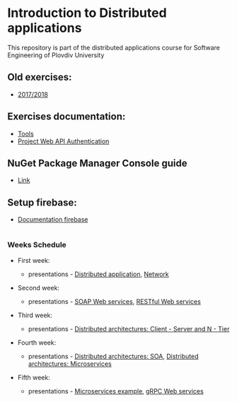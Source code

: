 # Introduction to Distributed applications
This repository is part of the distributed applications course for Software Engineering of Plovdiv University


## Old exercises:
* [2017/2018](https://github.com/pkyurkchiev/distributed-applications-se/tree/master/exercises)


## Exercises documentation:
* [Tools](https://github.com/pkyurkchiev/distributed-applications-for-se/tree/master/documentations/tools.md)
* [Project Web API Authentication](https://github.com/pkyurkchiev/distributed-applications-for-se/tree/master/documentations/project-authentication.md)


## NuGet Package Manager Console guide
* [Link](https://github.com/pkyurkchiev/distributed-applications-se/tree/master/documentations/nuget-console.md)


## Setup firebase:
* [Documentation firebase](https://github.com/pkyurkchiev/distributed-applications-for-se/tree/master/documentations/setup-firebase.md)


#
### Weeks Schedule

* First week: 
  * presentations - [Distributed application](https://github.com/pkyurkchiev/distributed-applications-se/tree/master/presentations/Lecture-01.pdf), [Network](https://github.com/pkyurkchiev/distributed-applications-se/tree/master/presentations/Lecture-02.pdf)
  
* Second week:
  * presentations - [SOAP Web services](https://github.com/pkyurkchiev/distributed-applications-se/tree/master/presentations/Lecture-03.pdf), [RESTful Web services](https://github.com/pkyurkchiev/distributed-applications-se/tree/master/presentations/Lecture-04.pdf)
  
* Third week:
  * presentations - [Distributed architectures: Client - Server and N - Tier](https://github.com/pkyurkchiev/distributed-applications-se/tree/master/presentations/Lecture-05.pdf)
  
* Fourth week:
  * presentations - [Distributed architectures: SOA](https://github.com/pkyurkchiev/distributed-applications-se/tree/master/presentations/Lecture-06.pdf), [Distributed architectures: Microservices](https://github.com/pkyurkchiev/distributed-applications-se/tree/master/presentations/Lecture-07.pdf)
  
* Fifth week:
  * presentations - [Microservices example](https://github.com/pkyurkchiev/microservices-skeleton-net-core), [gRPC Web services](https://github.com/pkyurkchiev/distributed-applications-se/tree/master/presentations/Lecture-04-1.pdf)